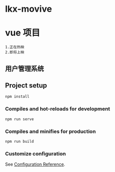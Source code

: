 # lkx-movive

# vue 项目   
    1.正在热映
    2.即将上映
## 用户管理系统
    
## Project setup
```
npm install
```

### Compiles and hot-reloads for development
```
npm run serve
```

### Compiles and minifies for production
```
npm run build
```

### Customize configuration
See [Configuration Reference](https://cli.vuejs.org/config/).
